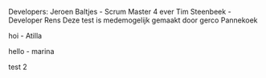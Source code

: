 Developers:
Jeroen Baltjes - Scrum Master 4 ever
Tim Steenbeek - Developer
Rens
Deze test is medemogelijk gemaakt door gerco
Pannekoek

hoi - Atilla

hello - marina

test 2